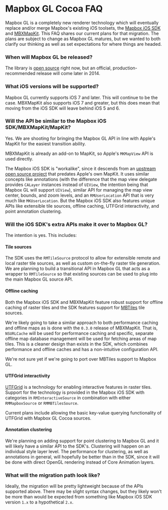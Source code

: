 # Mapbox GL Cocoa FAQ

Mapbox GL is a completely new renderer technology which will eventually replace and/or merge Mapbox's existing iOS toolsets, the [Mapbox iOS SDK](http://www.mapbox.com/mapbox-ios-sdk/) and [MBXMapKit](https://www.mapbox.com/mbxmapkit/). This FAQ shares our current plans for that migration. The plans are subject to change as Mapbox GL matures, but we wanted to both clarify our thinking as well as set expectations for where things are headed. 

### When will Mapbox GL be released? 

The library is [open source](https://github.com/mapbox/mapbox-gl-cooca) right now, but an official, production-recommended release will come later in 2014. 

### What iOS versions will be supported? 

Mapbox GL currently supports iOS 7 and later. This will continue to be the case. MBXMapKit also supports iOS 7 and greater, but this does mean that moving from the iOS SDK will leave behind iOS 5 and 6. 

### Will the API be similar to the Mapbox iOS SDK/MBXMapKit/MapKit? 

Yes. We are shooting for bringing the Mapbox GL API in line with Apple's MapKit for the easiest transition ability. 

MBXMapKit is already an add-on to MapKit, so Apple's `MKMapView` API is used directly. 

The Mapbox iOS SDK is "workalike", since it descends from an [upstream open source project](https://github.com/Alpstein/route-me) that predates Apple's own MapKit. It uses similar concepts like annotations (with the difference that the map view delegate provides `CALayer` instances instead of `UIView`, the intention being that Mapbox GL will support `UIView`), similar API for managing the map view center, bounds, and zoom levels, and an `RMUserLocation` API that is very much like `MKUserLocation`. But the Mapbox iOS SDK also features unique APIs like extensible tile sources, offline caching, UTFGrid interactivity, and point annotation clustering. 

### Will the iOS SDK's extra APIs make it over to Mapbox GL? 

The intention is yes. This includes: 

#### Tile sources

The SDK uses the `RMTileSource` protocol to allow for extensible remote and local raster tile sources, as well as custom on-the-fly raster tile generation. We are planning to build a transitional API in Mapbox GL that acts as a wrapper to `RMTileSource` so that existing sources can be used to plug into the main Mapbox GL source API. 

#### Offline caching

Both the Mapbox iOS SDK and MBXMapKit feature robust support for offline caching of raster tiles and the SDK features support for [MBTiles](http://mbtiles.org) tile sources. 

We're likely going to take a similar approach to both performance caching and offline maps as is done with the `0.3.0` release of MBXMapKit. That is, `NSURLCache` will be used for performance caching and specific, separate offline map database management will be used for fetching areas of map tiles. This is a cleaner design than exists in the SDK, which combines performance and offline caches and has a non-intuitive configuration API. 

We're not sure yet if we're going to port over MBTiles support to Mapbox GL. 

#### UTFGrid interactivity

[UTFGrid](https://github.com/mapbox/utfgrid-spec) is a technology for enabling interactive features in raster tiles. Support for the technology is provided in the Mapbox iOS SDK with categories in `RMInteractiveSource` in combination with either `RMMapboxSource` or `RMMBTilesSource`. 

Current plans include allowing the basic key-value querying functionality of UTFGrid with Mapbox GL Cocoa sources. 

#### Annotation clustering

We're planning on adding support for point clustering to Mapbox GL and it will likely have a similar API to the SDK's. Clustering will happen on an individual style layer level. The performance for clustering, as well as annotations in general, will hopefully be better than in the SDK, since it will be done with direct OpenGL rendering instead of Core Animation layers. 
  
### What will the migration path look like? 

Ideally, the migration will be pretty lightweight because of the APIs supported above. There may be slight syntax changes, but they likely won't be more than would be expected from something like Mapbox iOS SDK version `1.x` to a hypothetical `2.x`. 
